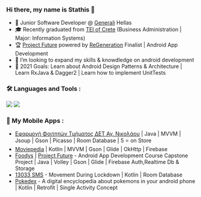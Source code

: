 ### Hi there, my name is Stathis 👋

- 💼 Junior Software Developer @ [Generali](https://www.generali.gr/el/) Hellas
- 🎓 Recently graduated from [TEI of Crete](https://mst.hmu.gr/) (Business Administration | Major: Information Systems)
- 🏆 [Project Future](https://www.projectfuture.gr/) powered by [ReGeneration](https://www.regeneration.gr/) Finalist | Android App Development
- 👯 I’m looking to expand my skills & knowdledge on android development
- 🥅 2021 Goals: Learn about Android Design Patterns & Architecture | Learn RxJava & Dagger2 | Learn how to implement UnitTests

### 🛠 Languages and Tools :

<img src="https://img.shields.io/badge/java-%23ED8B00.svg?&style=for-the-badge&logo=java&logoColor=white"/> <img src="https://img.shields.io/badge/kotlin-%230095D5.svg?&style=for-the-badge&logo=kotlin&logoColor=white"/>

### 📱 My Mobile Apps :

- [Εφαρμογή Φοιτητών Τμήματος ΔΕΤ Αγ. Νικολάου](https://mst.hmu.gr/ypiresies/mobile-epharmogh-tmhmatos/) | Java | MVVM | Jsoup | Gson | Picasso | Room Database | 5 ⭐ on Store
- [Moviepedia](https://github.com/skaradimitriou/Moviepedia) | Kotlin | MVVM | Gson | Glide | OkHttp | Firebase
- [Foodys](https://github.com/skaradimitriou/Foodys) | [Project Future](https://www.projectfuture.gr/) - Android App Development Course Capstone Project | Java | Volley | Gson | Glide | Firebase Auth,Realtime Db & Storage  
- [13033 SMS](https://play.google.com/store/apps/details?id=com.stathis.movementsms) - Movement During Lockdown | Kotlin | Room Database
- [Pokedex](https://github.com/skaradimitriou/pokedex) - A digital encyclopedia about pokemons in your android phone | Kotlin | Retrofit | Single Activity Concept
